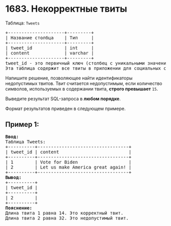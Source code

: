 # 1683. Некорректные твиты
Таблица: `Tweets`  
<pre>
+---------------------+---------+
| Название столбца    | Тип     |
+---------------------+---------+
| tweet_id            | int     |
| content             | varchar |
+---------------------+---------+
tweet_id - это первичный ключ (столбец с уникальными значениями) для этой таблицы.
Эта таблица содержит все твиты в приложении для социальных сетей.
</pre>

Напишите решение, позволяющее найти идентификаторы недопустимых твитов. Твит считается недопустимым, если количество символов, 
используемых в содержании твита, <b>строго превышает</b> `15`.

Выведите результат SQL-запроса в <b>любом порядке</b>.  

Формат результатов приведен в следующем примере.

## Пример 1:
<pre>
<b>Ввод:</b> 
Таблица Tweets:
+----------+----------------------------------+
| tweet_id | content                          |
+----------+----------------------------------+
| 1        | Vote for Biden                   |
| 2        | Let us make America great again! |
+----------+----------------------------------+
<b>Вывод:</b> 
+----------+
| tweet_id |
+----------+
| 2        |
+----------+
<b>Пояснение:</b>
Длина твита 1 равна 14. Это корректный твит.  
Длина твита 2 равна 32. Это недопустимый твит.
</pre>